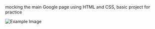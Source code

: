 mocking the main Google page using HTML and CSS, basic project for practice

![Example Image](documents/example.png)

